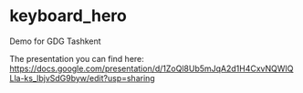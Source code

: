 # keyboard_hero
Demo for GDG Tashkent

The presentation you can find here: https://docs.google.com/presentation/d/1ZoQl8Ub5mJqA2d1H4CxvNQWIQLla-ks_lbjvSdG9byw/edit?usp=sharing
